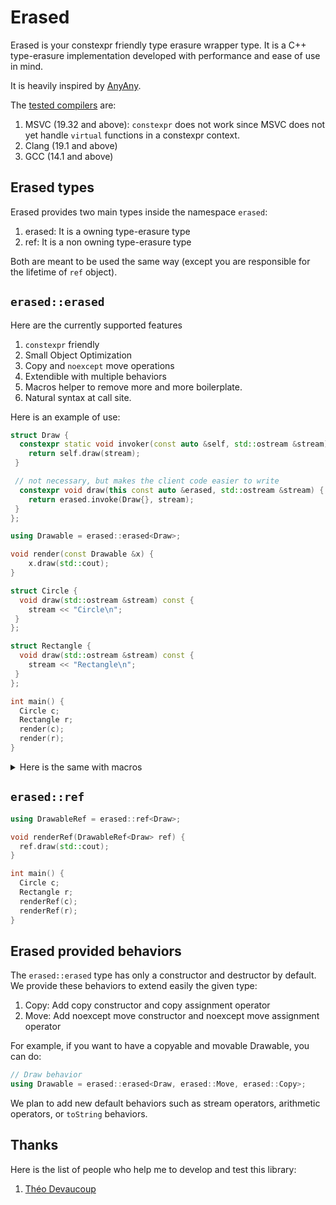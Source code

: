 # Erased
Erased is your constexpr friendly type erasure wrapper type.
It is a C++ type-erasure implementation developed with performance and ease of use in mind.

It is heavily inspired by [AnyAny](https://github.com/kelbon/AnyAny).

The [tested compilers](https://godbolt.org/z/GMe3EPvbd) are:
1. MSVC (19.32 and above): `constexpr` does not work since MSVC does not yet handle `virtual` functions in a constexpr context.
2. Clang (19.1 and above)
3. GCC (14.1 and above)

## Erased types
Erased provides two main types inside the namespace `erased`:

1. erased: It is a owning type-erasure type
2. ref: It is a non owning type-erasure type

Both are meant to be used the same way (except you are responsible for the lifetime of `ref` object).

## `erased::erased`
Here are the currently supported features
1. `constexpr` friendly
2. Small Object Optimization
3. Copy and `noexcept` move operations
4. Extendible with multiple behaviors
5. Macros helper to remove more and more boilerplate.
6. Natural syntax at call site.

Here is an example of use:

```cpp
struct Draw {
  constexpr static void invoker(const auto &self, std::ostream &stream) { 
    return self.draw(stream); 
 }

 // not necessary, but makes the client code easier to write
  constexpr void draw(this const auto &erased, std::ostream &stream) {
    return erased.invoke(Draw{}, stream);
 }
};

using Drawable = erased::erased<Draw>;

void render(const Drawable &x) {
    x.draw(std::cout);
}

struct Circle {
  void draw(std::ostream &stream) const {
    stream << "Circle\n";
 }
};

struct Rectangle {
  void draw(std::ostream &stream) const {
    stream << "Rectangle\n";
 }
};

int main() {
  Circle c;
  Rectangle r;
  render(c);
  render(r);
}
```

<details close>
<summary>Here is the same with macros</summary>

```cpp
ERASED_MAKE_BEHAVIOR(Draw, draw,
 (const &self, std::ostream &stream) requires(self.draw(stream))->void);

using Drawable = erased::erased<Draw>;
```
</details>

## `erased::ref`

```cpp
using DrawableRef = erased::ref<Draw>;

void renderRef(DrawableRef<Draw> ref) {
  ref.draw(std::cout);
}

int main() {
  Circle c;
  Rectangle r;
  renderRef(c);
  renderRef(r);
}
```

## Erased provided behaviors
The `erased::erased` type has only a constructor and destructor by default. We provide these behaviors to extend easily the given type:
1. Copy: Add copy constructor and copy assignment operator
2. Move: Add noexcept move constructor and noexcept move assignment operator

For example, if you want to have a copyable and movable Drawable, you can do:

```cpp
// Draw behavior
using Drawable = erased::erased<Draw, erased::Move, erased::Copy>;
```

We plan to add new default behaviors such as stream operators, arithmetic operators, or `toString` behaviors.


## Thanks
Here is the list of people who help me to develop and test this library:
1. [Théo Devaucoup](https://github.com/theo-dep)
